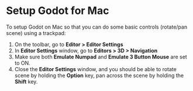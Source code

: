 # Setup Godot for Mac

To setup Godot on Mac so that you can do some basic controls (rotate/pan scene) using a trackpad:

1. On the toolbar, go to **Editor > Editor Settings**
2. In **Editor Settings** window, go to **Editors > 3D > Navigation**
3. Make sure both **Emulate Numpad** and **Emulate 3 Button Mouse** are set to ON.
4. Close the **Editor Settings** window, and you should be able to rotate scene by holding the **Option** key, pan across the scene by holding the **Shift** key.